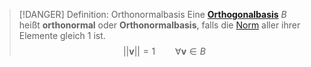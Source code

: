 > [!DANGER] Definition: Orthonormalbasis
> Eine **[Orthogonalbasis](Orthogonalbasis.md)** $B$ heißt **orthonormal** oder **Orthonormalbasis**, falls die [Norm](../Euklidische%20Vektorräume/Norm%20(Länge).md) aller ihrer Elemente gleich 1 ist.
> $$||\mathbf{v}|| = 1 \qquad \forall \mathbf{v}\in B$$